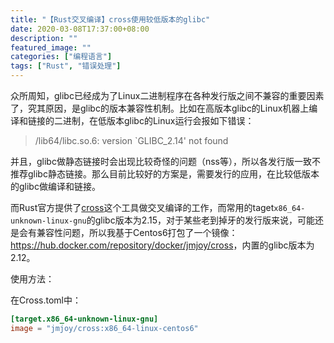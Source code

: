 ```yaml
---
title: "【Rust交叉编译】cross使用较低版本的glibc"
date: 2020-03-08T17:37:00+08:00
description: ""
featured_image: ""
categories: ["编程语言"]
tags: ["Rust", "错误处理"]
---
```


众所周知，glibc已经成为了Linux二进制程序在各种发行版之间不兼容的重要因素了，究其原因，是glibc的版本兼容性机制。比如在高版本glibc的Linux机器上编译和链接的二进制，在低版本glibc的Linux运行会报如下错误：

> /lib64/libc.so.6: version `GLIBC_2.14' not found

并且，glibc做静态链接时会出现比较奇怪的问题（nss等），所以各发行版一致不推荐glibc静态链接。那么目前比较好的方案是，需要发行的应用，在比较低版本的glibc做编译和链接。

而Rust官方提供了[cross](https://github.com/cross-rs/cross)这个工具做交叉编译的工作，而常用的taget`x86_64-unknown-linux-gnu`的glibc版本为2.15，对于某些老到掉牙的发行版来说，可能还是会有兼容性问题，所以我基于Centos6打包了一个镜像：<https://hub.docker.com/repository/docker/jmjoy/cross>，内置的glibc版本为2.12。

使用方法：

在Cross.toml中：

```toml
[target.x86_64-unknown-linux-gnu]
image = "jmjoy/cross:x86_64-linux-centos6"
```
